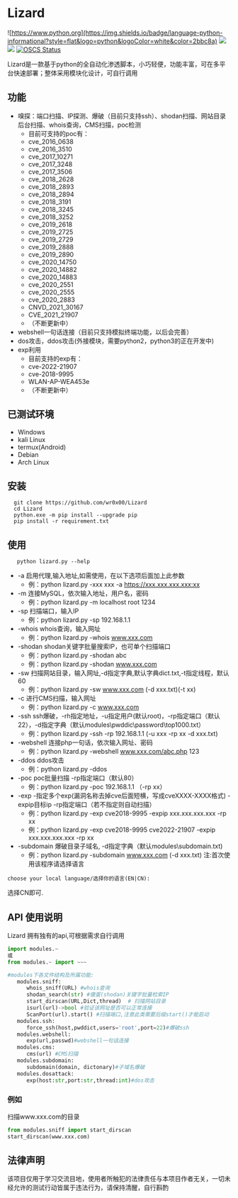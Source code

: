 # Lizard

![https://www.python.org](https://img.shields.io/badge/language-python-informational?style=flat&logo=python&logoColor=white&color=2bbc8a)
![](https://img.shields.io/badge/features-convenient-informational?style=flat&color=2bbc8a)
![](https://img.shields.io/badge/license-MIT_License-informational?style=flat&logoColor=white&color=2bbc8a)
[](https://img.shields.io/packagist/stars/wr0x00/Lizard?style=flat-square)
[![OSCS Status](https://www.oscs1024.com/platform/badge/wr0x00/Lizard.svg?size=small)](https://www.oscs1024.com/project/wr0x00/Lizard?ref=badge_small)

Lizard是一款基于python的全自动化渗透脚本，小巧轻便，功能丰富，可在多平台快速部署；整体采用模块化设计，可自行调用

功能
----
* 嗅探：端口扫描、IP探测、爆破（目前只支持ssh）、shodan扫描、网站目录后台扫描、whois查询，CMS扫描，poc检测
    * 目前可支持的poc有：
    * cve_2016_0638
    * cve_2016_3510
    * cve_2017_10271
    * cve_2017_3248
    * cve_2017_3506
    * cve_2018_2628
    * cve_2018_2893
    * cve_2018_2894
    * cve_2018_3191
    * cve_2018_3245
    * cve_2018_3252
    * cve_2019_2618
    * cve_2019_2725
    * cve_2019_2729
    * cve_2019_2888
    * cve_2019_2890
    * cve_2020_14750
    * cve_2020_14882
    * cve_2020_14883
    * cve_2020_2551
    * cve_2020_2555
    * cve_2020_2883
    * CNVD_2021_30167
    * CVE_2021_21907
    * （不断更新中）
* webshell一句话连接（目前只支持模拟终端功能，以后会完善）
* dos攻击，ddos攻击(外接模块，需要python2，python3的正在开发中)
* exp利用
    * 目前支持的exp有：
    * cve-2022-21907
    * cve-2018-9995
    * WLAN-AP-WEA453e
    * （不断更新中）

已测试环境
------
* Windows
* kali Linux
* termux(Android)
* Debian
* Arch Linux

安装
--
      git clone https://github.com/wr0x00/Lizard
      cd Lizard
      python.exe -m pip install --upgrade pip
      pip install -r requirement.txt
使用
---
       python lizard.py --help
* -a 启用代理,输入地址,如需使用，在以下选项后面加上此参数
   * 例：python lizard.py -xxx xxx -a https://xxx.xxx.xxx.xxx:xx
* -m 连接MySQL，依次输入地址，用户名，密码
   * 例：python lizard.py -m localhost root 1234
* -sp 扫描端口，输入IP
   * 例：python lizard.py -sp 192.168.1.1
* -whois whois查询，输入网址
   * 例：python lizard.py -whois www.xxx.com
* -shodan shodan关键字批量搜索IP，也可单个扫描端口
   * 例：python lizard.py -shodan abc
   * 例：python lizard.py -shodan www.xxx.com
* -sw 扫描网站目录，输入网址,-d指定字典,默认字典dict.txt,-t指定线程，默认60
   * 例：python lizard.py -sw www.xxx.com (-d xxx.txt)(-t xx)
* -c 进行CMS扫描，输入网址
   * 例：python lizard.py -c www.xxx.com
* -ssh ssh爆破，-rh指定地址，-u指定用户(默认root)，-rp指定端口（默认22），-d指定字典（默认modules\pwddic\password\top1000.txt）
   * 例：python lizard.py -ssh -rp 192.168.1.1 (-u xxx -rp xx -d xxx.txt)
* -webshell 连接php一句话，依次输入网址、密码
   * 例：python lizard.py -webshell www.xxx.com/abc.php 123
* -ddos ddos攻击
   * 例：python lizard.py -ddos
* -poc poc批量扫描 -rp指定端口（默认80）
   * 例：python lizard.py -poc 192.168.1.1 （-rp xx）
* -exp -指定多个exp(漏洞名称去掉cve后面短横，写成cveXXXX-XXXX格式) -expip目标ip -rp指定端口（若不指定则自动扫描）
   * 例：python lizard.py -exp cve2018-9995 -expip xxx.xxx.xxx.xxx -rp xx
   * 例：python lizard.py -exp cve2018-9995 cve2022-21907 -expip xxx.xxx.xxx.xxx -rp xx
* -subdomain 爆破目录子域名, -d指定字典（默认modules\subdomain.txt)
   * 例：python lizard.py -subdomain www.xxx.com (-d xxx.txt)
注:首次使用该程序请选择语言
```shell
choose your local language/选择你的语言(EN|CN):
```
选择CN即可.

API 使用说明
----
Lizard 拥有独有的api,可根据需求自行调用
```python
import modules.~
或
from modules.~ import ~~~ 

#modules下各文件结构及所属功能:
   modules.sniff:
      whois_sniff(URL) #whois查询
      shodan_search(str) #傻蛋(shodan)关键字批量检索IP
      start_dirscan(URL,Dict,thread)  # 扫描网站目录
      isurl(url)->bool #验证该网址是否可以正常连接
      ScanPort(url).start() #扫描端口,注意此类需要后缀start()才能启动
   modules.ssh:
      force_ssh(host,pwddict,users='root',port=22)#爆破ssh
   modules.webshell:
      exp(url,passwd)#webshell一句话连接
   modules.cms:
      cms(url) #CMS扫描
   modules.subdomain:
      subdomain(domain, dictonary)#子域名爆破
   modules.dosattack:
      exp(host:str,port:str,thread:int)#dos攻击
 ```
### 例如
扫描www.xxx.com的目录
```python
from modules.sniff import start_dirscan
start_dirscan(www.xxx.com)
```

法律声明
---
该项目仅用于学习交流目地，使用者所触犯的法律责任与本项目作者无关，一切未经允许的测试行动皆属于违法行为，请保持清醒，自行斟酌


